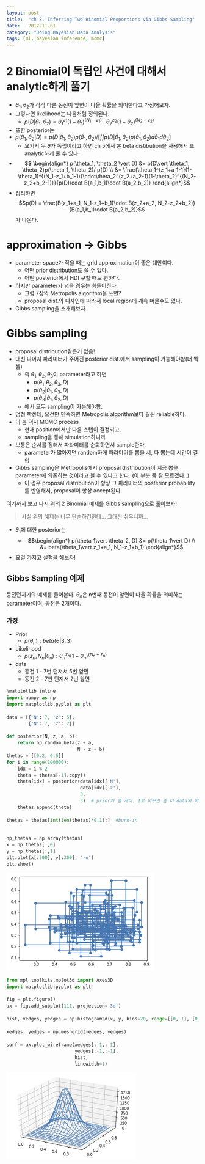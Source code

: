 ```yaml
---
layout: post
title:  "ch 8. Inferring Two Binomial Proportions via Gibbs Sampling"
date:   2017-11-01
category: "Doing Bayesian Data Analysis"
tags: [ml, bayesian inference, mcmc]
---
```


# 2 Binomial이 독립인 사건에 대해서 analytic하게 풀기

* $\theta_1, \theta_2$가 각각 다른 동전이 앞면이 나올 확률을 의미한다고 가정해보자.
* 그렇다면 likelihood는 다음처럼 정의된다.
  * $p(D\vert \theta_1, \theta_2) = \theta_1^{z_1}(1-\theta_1)^{(N_1-z_1)}\cdot\theta_2^{z_2}(1-\theta_2)^{(N_2-z_2)}$
* 또한 posterior는
* $p(\theta_1, \theta_2 \vert D) = p(D\vert \theta_1, \theta_2)p(\theta_1, \theta_2)/ \left [ \int\int p(D\vert \theta_1, \theta_2)p(\theta_1, \theta_2)d\theta_1d\theta_2 \right ]$
  * 요기서 두 $\theta$가 독립이라고 하면 ch 5에서 본 beta distibution을 사용해서 또 analytic하게 풀 수 있다.
* $$ \begin{align*} p(\theta_1, \theta_2 \vert D) &= p(D\vert \theta_1, \theta_2)p(\theta_1, \theta_2)/ p(D) \\ &= \frac{\theta_1^{z_1+a_1-1}(1-\theta_1)^{(N_1-z_1+b_1-1)}\cdot\theta_2^{z_2+a_2-1}(1-\theta_2)^{(N_2-z_2+b_2-1)}}{p(D)\cdot B(a_1,b_1)\cdot B(a_2,b_2)} \end{align*}$$
* 정리하면 $$p(D) = \frac{B(z_1+a_1, N_1-z_1+b_1)\cdot B(z_2+a_2, N_2-z_2+b_2)}{B(a_1,b_1)\cdot B(a_2,b_2)}$$ 가 나온다.

# approximation -> Gibbs

* parameter space가 작을 때는 grid approximation이 좋은 대안이다.
  * 어떤 prior distribution도 쓸 수 있다.
  * 어떤 posterior에서 HDI 구할 때도 편하다.
* 하지만 parameter가 넓을 경우는 힘들어진다.
  * 그럼 7장의 Metropolis algorithm을 쓰면?
  * proposal dist.의 디자인에 따라서 local region에 계속 머물수도 있다.
* Gibbs sampling을 소개해보자

# Gibbs sampling
* proposal distribution같은거 없음!
* 대신 나머지 파라미터가 주어진 posterior dist.에서 sampling이 가능해야함(더 빡셈)
  * 즉 $\theta_1, \theta_2, \theta_3$이 parameter라고 하면
    * $p(\theta_1\vert \theta_2, \theta_3, D)$
    * $p(\theta_2\vert \theta_1, \theta_3, D)$
    * $p(\theta_3\vert \theta_1, \theta_2, D)$
  * 에서 모두 sampling이 가능해야함.
* 엄청 빡센데, 요건만 만족하면 Metropolis algorithm보다 훨씬 reliable하다.
* 이 놈 역시 MCMC process
  * 현재 position에서만 다음 스텝이 결정되고,
  * sampling을 통해 simulation하니까
* 보통은 순서를 정해서 파라미터를 순회하면서 sample한다.
  * parameter가 많아지면 random하게 파라미터를 뽑을 시, 다 뽑는데 시간이 걸림
* Gibbs sampling은 Metropolis에서 proposal distribution이 지금 뽑을 parameter에 의존하는 것이라고 볼 수 있다고 한다. (이 부분 좀 잘 모르겠다..)
  * 이 경우 proposal distribution이 항상 그 파라미터의 posterior probability를 반영해서, proposal이 항상 accept된다.

여기까지 보고 다시 위의 2 Binomial 예제를 Gibbs sampling으로 풀어보자!

> 사실 위의 예제는 너무 단순하긴한데... 그대신 쉬우니까...

* $\theta_1$에 대한 posterior는
  * $$\begin{align*} p(\theta_1\vert \theta_2, D) &= p(\theta_1\vert D) \\ &= beta(\theta_1\vert z_1+a_1, N_1-z_1+b_1) \end{align*}$$
* 요걸 가지고 실험을 해보자!

## Gibbs Sampling 예제

동전던지기의 예제를 들어본다. $\theta_n$은 n번째 동전이 앞면이 나올 확률을 의미하는 parameter이며, 동전은 2개이다.

### 가정

* Prior
  * $p(\theta_n): beta(\theta \vert 3,3)$
* Likelihood 
  * $p(z_n,N_n \vert \theta_n): {\theta_n}^{z_n}(1-{\theta_n})^{(N_n-z_n)}$
* data
  * 동전 1 - 7번 던져서 5번 앞면
  * 동전 2 - 7번 던져서 2번 앞면

```python
%matplotlib inline
import numpy as np
import matplotlib.pyplot as plt

data = [{'N': 7, 'z': 5},
        {'N': 7, 'z': 2}]

def posterior(N, z, a, b):
    return np.random.beta(z + a,
                          N - z + b)
thetas = [[0.2, 0.5]]
for i in range(100000):
    idx = i % 2
    theta = thetas[-1].copy()
    theta[idx] = posterior(data[idx]['N'],
                           data[idx]['z'],
                           3,
                           3)  # prior가 좀 세다. 1로 바꾸면 좀 더 data와 비슷하게 나옴을 알 수있다.
    thetas.append(theta)

thetas = thetas[int(len(thetas)*0.1):]  #burn-in
    
```

```python
np_thetas = np.array(thetas)
x = np_thetas[:,0]
y = np_thetas[:,1]
plt.plot(x[:300], y[:300], '-o')
plt.show()
```

![scatter.png](/resources/7A733955C4677D0EDA3B4A050AC046C0.png)

```python
from mpl_toolkits.mplot3d import Axes3D
import matplotlib.pyplot as plt

fig = plt.figure()
ax = fig.add_subplot(111, projection='3d')

hist, xedges, yedges = np.histogram2d(x, y, bins=20, range=[[0, 1], [0, 1]])

xedges, yedges = np.meshgrid(xedges, yedges)

surf = ax.plot_wireframe(xedges[:-1,:-1],
                         yedges[:-1,:-1],
                         hist,
                         linewidth=1)
```

![result.png](/resources/FFAC4E8748785FF8CA02300BAB8C0894.png)